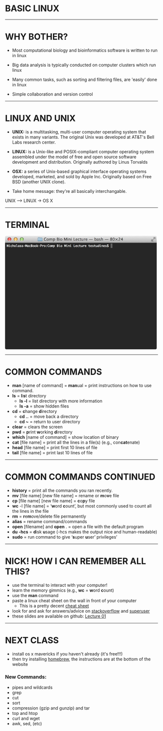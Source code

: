 # BASIC LINUX

---

# WHY BOTHER?

- Most computational biology and bioinformatics software is written to run in linux

- Big data analysis is typically conducted on computer clusters which run linux

- Many common tasks, such as sorting and filtering files, are 'easily' done in linux

- Simple collaboration and version control

---

# LINUX AND UNIX

- **UNIX:** is a multitasking, multi-user computer operating system that exists in many variants. The original Unix was developed at AT&T's Bell Labs research center.

- **LINUX:** is a Unix-like and POSIX-compliant computer operating system assembled under the model of free and open source software development and distribution. Originally authored by Linus Torvalds

- **OSX:**  a series of Unix-based graphical interface operating systems developed, marketed, and sold by Apple Inc. Originally based on Free BSD (another UNIX clone).

- Take home message: they're all basically interchangable.


UNIX --> LINUX
     \-> OS X

---

# TERMINAL

<img src="images/terminal.jpg" alt="terminal" style="width: 500px;"/>


---

# COMMON COMMANDS

- **man** [name of command] = **man**ual = print instructions on how to use command.
- **ls** = **l**i**s**t directory
	- **ls -l**  = list directory with more information
	- **ls -a** = show hidden files
- **cd** = **c**hange **d**irectory
	- **cd ..** = move back a directory
	- **cd ~** = return to user directory
- **clear** = clears the screen 
- **pwd** = **p**rint **w**orking **d**irectory
- **which** [name of command] = show location of binary
- **cat** [file name] = print all the lines in a file(s) (e.g., con**cat**enate)
- **head** [file name] = print first 10 lines of file
- **tail** [file name] = print last 10 lines of file


---

# COMMON COMMANDS CONTINUED

- **history** = print all the commands you ran recently.
- **mv** [file name] [new file name] = rename or **m**o**v**e file
- **cp** [file name] [new file name] = **c**o**p**y file
- **wc** -l [file name] = ‘**w**ord **c**ount’, but most commonly used to count all the lines in the file 
- **rm** = **r**e**m**ove/delete file permanently
- **alias** = rename command/commands
- **open** [filename] and **open** . = open a file with the default program
- **du -hcs** = **d**isk **u**sage (-hcs makes the output nice and human-readable)
- **sudo** = run command to give ‘**s**uper **u**ser’ privileges’

---

# NICK! HOW I CAN REMEMBER ALL THIS?

- use the terminal to interact with your computer!
- learn the memory gimmics (e.g., **wc** = **w**ord **c**ount)
- use the **man** command
- paste a linux cheat sheet on the wall in front of your computer
	- This is a pretty decent [cheat sheet](http://files.fosswire.com/2007/08/fwunixref.pdf "Linux Cheat Sheet") 
- look for and ask for answers/advice on [stackoverflow](stackoverflow.com) and [superuser](http://superuser.com/)
- these slides are available on github: [Lecture 01](https://github.com/ngcrawford/Intro_computational_programming_lectures/blob/master/01_intro_linux.md "Lecture 01")

---

# NEXT CLASS

- install os x mavericks if you haven't already (it's free!!!)
- then try installing [homebrew](http://brew.sh/), the instructions are at the bottom of the website

### New Commands:

- pipes and wildcards
- grep
- cut
- sort
- compression (gzip and gunzip) and tar
- top and htop
- curl and wget
- awk, sed, (etc)



